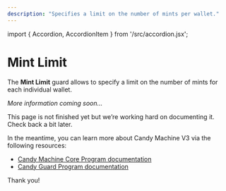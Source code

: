 ```yaml
---
description: "Specifies a limit on the number of mints per wallet."
---
```


import { Accordion, AccordionItem } from '/src/accordion.jsx';

# Mint Limit

The **Mint Limit** guard allows to specify a limit on the number of mints for each individual wallet.

*More information coming soon…*

This page is not finished yet but we’re working hard on documenting it. Check back a bit later.

In the meantime, you can learn more about Candy Machine V3 via the following resources:

- [Candy Machine Core Program documentation](https://github.com/metaplex-foundation/metaplex-program-library/tree/master/candy-machine-core/program)
- [Candy Guard Program documentation](https://github.com/metaplex-foundation/mpl-candy-guard)

Thank you!
